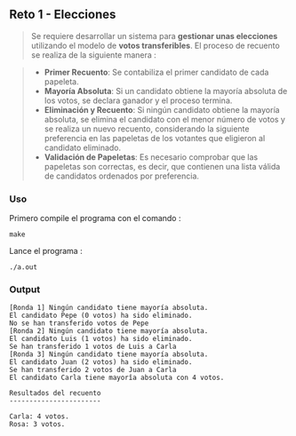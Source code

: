 ## Reto 1 - Elecciones

> Se requiere desarrollar un sistema para **gestionar unas elecciones** utilizando el modelo de **votos transferibles**. El proceso de recuento se realiza de la siguiente manera :

> - **Primer Recuento**: Se contabiliza el primer candidato de cada papeleta.
> - **Mayoría Absoluta**: Si un candidato obtiene la mayoría absoluta de los votos, se declara ganador y el proceso termina.
> - **Eliminación y Recuento**: Si ningún candidato obtiene la mayoría absoluta, se elimina el candidato con el menor número de votos y se realiza un nuevo recuento, considerando la siguiente preferencia en las papeletas de los votantes que eligieron al candidato eliminado.
> - **Validación de Papeletas**: Es necesario comprobar que las papeletas son correctas, es decir, que contienen una lista válida de candidatos ordenados por preferencia.

### Uso

Primero compile el programa con el comando :

```
make
```

Lance el programa :

```
./a.out
```

### Output

```
[Ronda 1] Ningún candidato tiene mayoría absoluta.
El candidato Pepe (0 votos) ha sido eliminado.
No se han transferido votos de Pepe
[Ronda 2] Ningún candidato tiene mayoría absoluta.
El candidato Luis (1 votos) ha sido eliminado.
Se han transferido 1 votos de Luis a Carla
[Ronda 3] Ningún candidato tiene mayoría absoluta.
El candidato Juan (2 votos) ha sido eliminado.
Se han transferido 2 votos de Juan a Carla
El candidato Carla tiene mayorîa absoluta con 4 votos.

Resultados del recuento
-----------------------

Carla: 4 votos.
Rosa: 3 votos.
```
